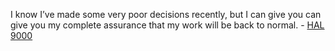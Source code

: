I know I’ve made some very poor decisions recently, but I can give you can give you my complete assurance that my work will be back to normal. - [HAL 9000](https://hal9000computer.wordpress.com/2017/11/22/all-hal-9000-phrases-from-the-movie/)
